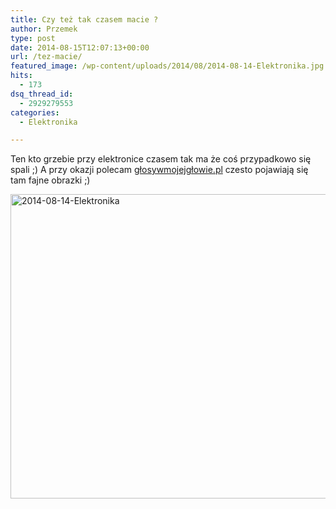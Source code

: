 ```yaml
---
title: Czy też tak czasem macie ?
author: Przemek
type: post
date: 2014-08-15T12:07:13+00:00
url: /tez-macie/
featured_image: /wp-content/uploads/2014/08/2014-08-14-Elektronika.jpg
hits:
  - 173
dsq_thread_id:
  - 2929279553
categories:
  - Elektronika

---
```

Ten kto grzebie przy elektronice czasem tak ma że coś przypadkowo się spali ;) A przy okazji polecam <a href="http://www.glosywmojejglowie.pl/" target="_blank">głosywmojejgłowie.pl</a> czesto pojawiają się tam fajne obrazki ;)  
<!--more-->

[<img class="aligncenter size-full wp-image-7497" src="http://techfreak.pl/wp-content/uploads/2014/08/2014-08-14-Elektronika.jpg" alt="2014-08-14-Elektronika" width="762" height="487" />][1]

 [1]: http://techfreak.pl/wp-content/uploads/2014/08/2014-08-14-Elektronika.jpg